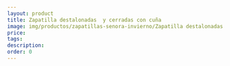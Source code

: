 ```yaml
---
layout: product
title: Zapatilla destalonadas  y cerradas con cuña
image: img/productos/zapatillas-senora-invierno/Zapatilla destalonadas  y cerradas con cuña.webp
price: 
tags: 
description: 
order: 0
---
```

